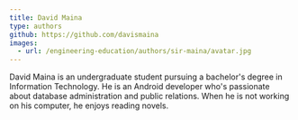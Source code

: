 ```yaml
---
title: David Maina
type: authors
github: https://github.com/davismaina
images:
  - url: /engineering-education/authors/sir-maina/avatar.jpg
---
```

David Maina is an undergraduate student pursuing a bachelor's degree in Information Technology. He is an Android developer who's passionate about database administration and public relations. When he is not working on his computer, he enjoys reading novels.
